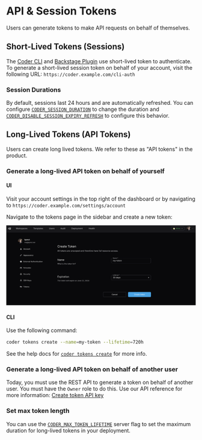 # API & Session Tokens

Users can generate tokens to make API requests on behalf of themselves.

## Short-Lived Tokens (Sessions)

The [Coder CLI](../../install/cli.md) and
[Backstage Plugin](https://github.com/coder/backstage-plugins) use short-lived
token to authenticate. To generate a short-lived session token on behalf of your
account, visit the following URL: `https://coder.example.com/cli-auth`

### Session Durations

By default, sessions last 24 hours and are automatically refreshed. You can
configure
[`CODER_SESSION_DURATION`](../../reference/cli/server.md#--session-duration) to
change the duration and
[`CODER_DISABLE_SESSION_EXPIRY_REFRESH`](../../reference/cli/server.md#--disable-session-expiry-refresh)
to configure this behavior.

## Long-Lived Tokens (API Tokens)

Users can create long lived tokens. We refer to these as "API tokens" in the
product.

### Generate a long-lived API token on behalf of yourself

<div class="tabs">

#### UI

Visit your account settings in the top right of the dashboard or by navigating
to `https://coder.example.com/settings/account`

Navigate to the tokens page in the sidebar and create a new token:

![Create an API token](../../images/admin/users/create-token.png)

#### CLI

Use the following command:

```sh
coder tokens create --name=my-token --lifetime=720h
```

See the help docs for
[`coder tokens create`](../../reference/cli/tokens_create.md) for more info.

</div>

### Generate a long-lived API token on behalf of another user

Today, you must use the REST API to generate a token on behalf of another user.
You must have the `Owner` role to do this. Use our API reference for more
information:
[Create token API key](https://coder.com/docs/reference/api/users#create-token-api-key)

### Set max token length

You can use the
[`CODER_MAX_TOKEN_LIFETIME`](https://coder.com/docs/reference/cli/server#--max-token-lifetime)
server flag to set the maximum duration for long-lived tokens in your
deployment.
